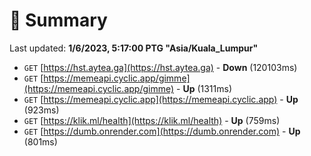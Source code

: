 # 📖 Summary
Last updated: **1/6/2023, 5:17:00 PTG "Asia/Kuala_Lumpur"**

- `GET` [https://hst.aytea.ga](https://hst.aytea.ga) - **Down** (120103ms)
- `GET` [https://memeapi.cyclic.app/gimme](https://memeapi.cyclic.app/gimme) - **Up** (1311ms)
- `GET` [https://memeapi.cyclic.app](https://memeapi.cyclic.app) - **Up** (923ms)
- `GET` [https://klik.ml/health](https://klik.ml/health) - **Up** (759ms)
- `GET` [https://dumb.onrender.com](https://dumb.onrender.com) - **Up** (801ms)
